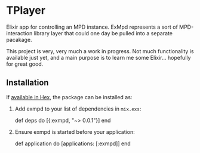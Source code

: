 # TPlayer

Elixir app for controlling an MPD instance. ExMpd represents a sort of MPD-interaction library layer that could one day be pulled into a separate pacakage.

This project is very, very much a work in progress. Not much functionality is available just yet, and a main purpose is to learn me some Elixir... hopefully for great good.

## Installation

If [available in Hex](https://hex.pm/docs/publish), the package can be installed as:

  1. Add exmpd to your list of dependencies in `mix.exs`:

        def deps do
          [{:exmpd, "~> 0.0.1"}]
        end

  2. Ensure exmpd is started before your application:

        def application do
          [applications: [:exmpd]]
        end
